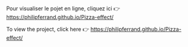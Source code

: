 Pour visualiser le pojet en ligne, cliquez ici 👉 https://philipferrand.github.io/Pizza-effect/

To view the project, click here 👉 https://philipferrand.github.io/Pizza-effect/
